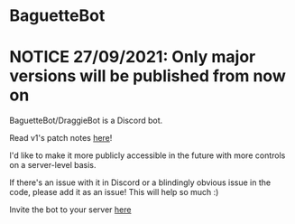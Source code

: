 # BaguetteBot

# NOTICE 27/09/2021: Only major versions will be published from now on




BaguetteBot/DraggieBot is a Discord bot.


Read v1's patch notes [here](https://www.ibaguette.com/p/baguettebot-v1-patch-notes.html)!

I'd like to make it more publicly accessible in the future with more controls on a server-level basis.

If there's an issue with it in Discord or a blindingly obvious issue in the code, please add it as an issue! This will help so much :)

Invite the bot to your server [here](https://discord.com/api/oauth2/authorize?client_id=792850689533542420&permissions=8&scope=bot)
